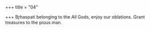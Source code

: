 +++
title = "04"

+++
Br̥haspati belonging to the All Gods, enjoy our oblations.
Grant treasures to the pious man.